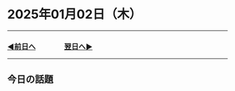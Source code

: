 # 2025年01月02日（木）

---

### [◀️前日へ](https://github.com/yuasys/chatty-journal/blob/main/2025/01/2025-01-01.md)&emsp;&emsp;&emsp;&emsp;[翌日へ▶️](https://github.com/yuasys/chatty-journal/blob/main/2025/01/2025-01-03.md)

---

## 今日の話題
